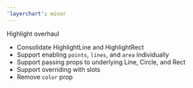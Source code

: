 ```yaml
---
'layerchart': minor
---
```


Highlight overhaul

- Consolidate HighlightLine and HighlightRect
- Support enabling `points`, `lines`, and `area` individually
- Support passing props to underlying Line, Circle, and Rect
- Support overriding with slots
- Remove `color` prop
